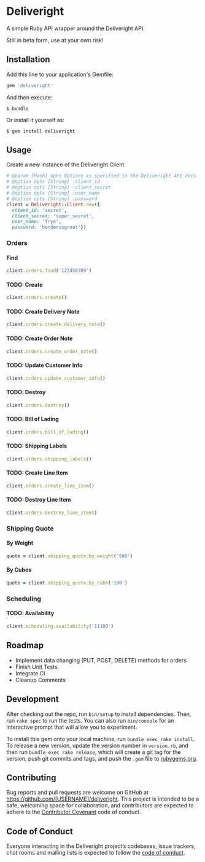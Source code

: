 # Deliveright

A simple Ruby API wrapper around the Deliveright API.

Still in beta form, use at your own risk!

## Installation

Add this line to your application's Gemfile:

```ruby
gem 'deliveright'
```

And then execute:

    $ bundle

Or install it yourself as:

    $ gem install deliveright

## Usage

Create a new instance of the Deliveright Client
```ruby
# @param [Hash] opts Options as specified in the Deliveright API docs.
# @option opts [String] :client_id
# @option opts [String] :client_secret
# @option opts [String] :user_name
# @option opts [String] :password
client = Deliveright::Client.new({
  client_id: 'secret',
  client_secret: 'super_secret',
  user_name: 'frye',
  password: 'benderisgreat'})
```

### Orders

#### Find

```ruby
client.orders.find('123456789')
```

#### **TODO:** Create
```ruby
client.orders.create()
```

#### **TODO:** Create Delivery Note
```ruby
client.orders.create_delivery_note()
```

#### **TODO:** Create Order Note
```ruby
client.orders.create_order_note()
```

#### **TODO:** Update Customer Info
```ruby
client.orders.update_customer_info()
```

#### **TODO:** Destroy
```ruby
client.orders.destroy()
```

#### **TODO:** Bill of Lading
```ruby
client.orders.bill_of_lading()
```

#### **TODO:** Shipping Labels
```ruby
client.orders.shipping_labels()
```

#### **TODO:** Create Line Item
```ruby
client.orders.create_line_item()
```

#### **TODO:** Destroy Line Item
```ruby
client.orders.destroy_line_item()
```

### Shipping Quote

#### By Weight
```ruby
quote = client.shipping_quote.by_weight('500')
```

#### By Cubes
```ruby
quote = client.shipping_quote.by_cube('100')
```

### Scheduling

#### **TODO:** Availability
```ruby
client.scheduling.availability('11100')
```

## Roadmap
* Implement data changing (PUT, POST, DELETE) methods for orders
* Finish Unit Tests.
* Integrate CI
* Cleanup Comments

## Development

After checking out the repo, run `bin/setup` to install dependencies. Then, run `rake spec` to run the tests. You can also run `bin/console` for an interactive prompt that will allow you to experiment.

To install this gem onto your local machine, run `bundle exec rake install`. To release a new version, update the version number in `version.rb`, and then run `bundle exec rake release`, which will create a git tag for the version, push git commits and tags, and push the `.gem` file to [rubygems.org](https://rubygems.org).

## Contributing

Bug reports and pull requests are welcome on GitHub at https://github.com/[USERNAME]/deliveright. This project is intended to be a safe, welcoming space for collaboration, and contributors are expected to adhere to the [Contributor Covenant](http://contributor-covenant.org) code of conduct.

## Code of Conduct

Everyone interacting in the Deliveright project’s codebases, issue trackers, chat rooms and mailing lists is expected to follow the [code of conduct](https://github.com/[USERNAME]/deliveright/blob/master/CODE_OF_CONDUCT.md).
